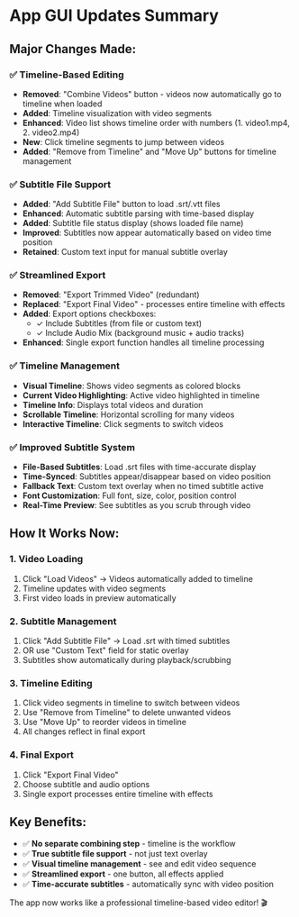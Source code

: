 # App GUI Updates Summary

## Major Changes Made:

### ✅ Timeline-Based Editing
- **Removed**: "Combine Videos" button - videos now automatically go to timeline when loaded
- **Added**: Timeline visualization with video segments
- **Enhanced**: Video list shows timeline order with numbers (1. video1.mp4, 2. video2.mp4)
- **New**: Click timeline segments to jump between videos
- **Added**: "Remove from Timeline" and "Move Up" buttons for timeline management

### ✅ Subtitle File Support
- **Added**: "Add Subtitle File" button to load .srt/.vtt files
- **Enhanced**: Automatic subtitle parsing with time-based display
- **Added**: Subtitle file status display (shows loaded file name)
- **Improved**: Subtitles now appear automatically based on video time position
- **Retained**: Custom text input for manual subtitle overlay

### ✅ Streamlined Export
- **Removed**: "Export Trimmed Video" (redundant)
- **Replaced**: "Export Final Video" - processes entire timeline with effects
- **Added**: Export options checkboxes:
  - ✓ Include Subtitles (from file or custom text)
  - ✓ Include Audio Mix (background music + audio tracks)
- **Enhanced**: Single export function handles all timeline processing

### ✅ Timeline Management
- **Visual Timeline**: Shows video segments as colored blocks
- **Current Video Highlighting**: Active video highlighted in timeline
- **Timeline Info**: Displays total videos and duration
- **Scrollable Timeline**: Horizontal scrolling for many videos
- **Interactive Timeline**: Click segments to switch videos

### ✅ Improved Subtitle System
- **File-Based Subtitles**: Load .srt files with time-accurate display
- **Time-Synced**: Subtitles appear/disappear based on video position
- **Fallback Text**: Custom text overlay when no timed subtitle active
- **Font Customization**: Full font, size, color, position control
- **Real-Time Preview**: See subtitles as you scrub through video

## How It Works Now:

### 1. Video Loading
1. Click "Load Videos" → Videos automatically added to timeline
2. Timeline updates with video segments
3. First video loads in preview automatically

### 2. Subtitle Management
1. Click "Add Subtitle File" → Load .srt with timed subtitles
2. OR use "Custom Text" field for static overlay
3. Subtitles show automatically during playback/scrubbing

### 3. Timeline Editing
1. Click video segments in timeline to switch between videos
2. Use "Remove from Timeline" to delete unwanted videos
3. Use "Move Up" to reorder videos in timeline
4. All changes reflect in final export

### 4. Final Export
1. Click "Export Final Video" 
2. Choose subtitle and audio options
3. Single export processes entire timeline with effects

## Key Benefits:
- ✅ **No separate combining step** - timeline is the workflow
- ✅ **True subtitle file support** - not just text overlay
- ✅ **Visual timeline management** - see and edit video sequence
- ✅ **Streamlined export** - one button, all effects applied
- ✅ **Time-accurate subtitles** - automatically sync with video position

The app now works like a professional timeline-based video editor! 🎬